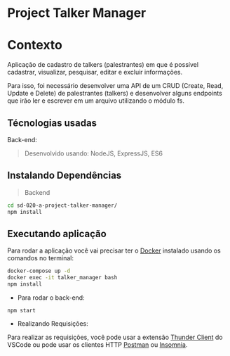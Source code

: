 # Project Talker Manager

# Contexto
Aplicação de cadastro de talkers (palestrantes) em que é possível cadastrar, visualizar, pesquisar, editar e excluir informações.

Para isso, foi necessário desenvolver uma API de um CRUD (Create, Read, Update e Delete) de palestrantes (talkers) e desenvolver alguns endpoints que irão ler e escrever em um arquivo utilizando o módulo fs.

## Técnologias usadas

Back-end:
> Desenvolvido usando: NodeJS, ExpressJS, ES6


## Instalando Dependências

> Backend
```bash
cd sd-020-a-project-talker-manager/ 
npm install
``` 

## Executando aplicação

Para rodar a aplicação você vai precisar ter o [Docker](https://docs.docker.com/engine/install/ubuntu/) instalado usando os comandos no terminal:
```bash
docker-compose up -d
docker exec -it talker_manager bash
npm install
```

* Para rodar o back-end:

```
npm start
```

* Realizando Requisições:

Para realizar as requisições, você pode usar a extensão [Thunder Client](https://www.thunderclient.com/) do VSCode ou pode usar os clientes HTTP [Postman](https://www.postman.com/) ou [Insomnia](https://insomnia.rest/).
